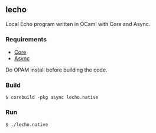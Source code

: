 ## lecho

Local Echo program written in OCaml with Core and Async.

### Requirements

* [Core](https://opam.ocaml.org/packages/core/)
* [Async](https://opam.ocaml.org/packages/async/)

Do OPAM install before building the code.

### Build

```
$ corebuild -pkg async lecho.native
```

### Run

```
$ ./lecho.native
```
